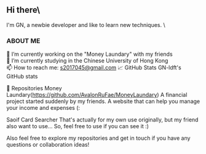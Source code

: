 ## Hi there\
I'm GN, a newbie developer and like to learn new techniques. \

### ABOUT ME
🔭 I’m currently working on the "Money Laundary" with my friends \
🌱 I’m currently studying in the Chinese University of Hong Kong\
📫 How to reach me: s2017045@gmail.com
📈 GitHub Stats
GN-ldft's GitHub stats

📂 Repositories
Money Laundary(https://github.com/AvalonRuFae/MoneyLaundary)
A financial project started suddenly by my friends. 
A website that can help you manage your income and expenses (:

Saoif Card Searcher
That's actually for my own use originally, but my friend also want to use...
So, feel free to use if you can see it :)

Also feel free to explore my repositories and get in touch if you have any questions or collaboration ideas!

<!--
**GN-ldft/GN-ldft** is a ✨ _special_ ✨ repository because its `README.md` (this file) appears on your GitHub profile.

Here are some ideas to get you started:

- 🔭 I’m currently working on ...
- 🌱 I’m currently learning ...
- 👯 I’m looking to collaborate on ...
- 🤔 I’m looking for help with ...
- 💬 Ask me about ...
- 📫 How to reach me: ...
- 😄 Pronouns: ...
- ⚡ Fun fact: ...
-->
